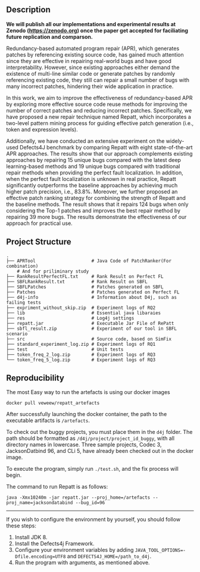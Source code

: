 ## Description

**We will publish all our implementations and experimental results at Zenodo (https://zenodo.org) once the paper get accepted for faciliating future replication and comparson.**

Redundancy-based automated program repair (APR), which generates patches by referencing existing source code, has gained much attention since they are effective in repairing real-world bugs and have good interpretability. However, since existing approaches either demand the existence of multi-line similar code or generate patches by randomly referencing existing code, they still can repair a small number of bugs with many incorrect patches, hindering their wide application in practice.

In this work, we aim to improve the effectiveness of redundancy-based APR by exploring more effective source code reuse methods for improving the number of correct patches and reducing incorrect patches. Specifically, we have proposed a new repair technique named Repatt, which incorporates a two-level pattern mining process for guiding effective patch generation (i.e., token and expression levels). 

Additionally, we have conducted an extensive experiment on the widely-used Defects4J benchmark by comparing Repatt with eight state-of-the-art APR approaches. The results show that our approach complements existing approaches by repairing 15 unique bugs compared with the latest deep learning-based methods and 19 unique bugs compared with traditional repair methods when providing the perfect fault localization. In addition, when the perfect fault localization is unknown in real practice, Repatt significantly outperforms the baseline approaches by achieving much higher patch precision, i.e., 83.8%. Moreover, we further proposed an effective patch ranking strategy for combining the strength of Repatt and the baseline methods. The result shows that it repairs 124 bugs when only considering the Top-1 patches and improves the best repair method by repairing 39 more bugs. The results demonstrate the effectiveness of our approach for practical use.

## Project Structure

```
.
├── APRTool                     # Java Code of PatchRanker(For combination)
	# And for priliminary study
├── RankResultPerfectFL.txt     # Rank Result on Perfect FL
├── SBFLRankResult.txt          # Rank Result on SBFL
├── SBFLPatches                 # Patches generated on SBFL 
├── Patches                     # Patches generated on Perfect FL
├── d4j-info                    # Information about D4j, such as failing tests 
├── expriment_without_skip.zip  # Experiment logs of RQ2
├── lib                         # Essential java libaraies 
├── res                         # Log4j settings
├── repatt.jar                  # Executable Jar File of RePatt
├── sbfl_result.zip             # Experiment of our tool in SBFL scenario
├── src                         # Source code, based on SimFix
├── standard_experiment_log.zip # Experiment logs of RQ1
├── test                        # Unit tests
├── token_freq_2_log.zip        # Experiment logs of RQ3
└── token_freq_5_log.zip        # Experiment logs of RQ3 
```



## Reproducibility

The most Easy way to run the artefacts is using our docker images

`docker pull veweew/repatt_artefacts`

After successfully launching the docker container, the path to the executable artifacts is `/artefacts`.

To check out the buggy projects, you must place them in the `d4j` folder. The path should be formatted as `/d4j/project/project_id_buggy`, with all directory names in lowercase. Three sample projects, Codec 3, JacksonDatbind 96, and CLi 5, have already been checked out in the docker image.

To execute the program, simply run `./test.sh`, and the fix process will begin.

The command  to run Repatt is as follows:

```
java -Xmx10240m -jar repatt.jar --proj_home=/artefacts --proj_name=jacksondatabind --bug_id=96
```

------

If you wish to configure the environment by yourself, you should follow these steps:

1. Install JDK 8.
2. Install the Defects4j Framework.
3. Configure your environment variables by adding `JAVA_TOOL_OPTIONS=-Dfile.encoding=UTF8` and `DEFECTS4J_HOME=/path_to_d4j`.
4. Run the program with arguments, as mentioned above.
